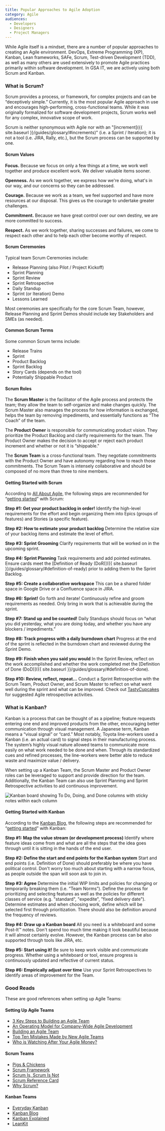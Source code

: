 ```yaml
---
title: Popular Approaches to Agile Adoption
category: Agile
audiences:
  - Developers
  - Designers
  - Project Managers
---
```


While Agile itself is a mindset, there are a number of popular approaches to creating an Agile environment. DevOps, Extreme Programming (XP), Kanban, Lean frameworks, SAFe, Scrum, Test-driven Development (TDD), as well as many others are used extensively to promote Agile practices primarily within software development. In GSA IT, we are actively using both Scrum and Kanban.


### What is Scrum?

Scrum provides a process, or framework, for complex projects and can be “deceptively simple.” Currently, it is the most popular Agile approach in use and encourages high-performing, cross-functional teams. While it was originally formalized for software development projects, Scrum works well for any complex, innovative scope of work.

Scrum is neither synonymous with Agile nor with an "[increment]({{ site.baseurl }}/guides/glossary/#increments)" (i.e. a Sprint / Iteration); it is not a tool (i.e. JIRA, Rally, etc.), but the Scrum process can be supported by one.


#### Scrum Values

**Focus.** Because we focus on only a few things at a time, we work well together and produce excellent work. We deliver valuable items sooner.

**Openness.** As we work together, we express how we're doing, what's in our way, and our concerns so they can be addressed.

**Courage.** Because we work as a team, we feel supported and have more resources at our disposal. This gives us the courage to undertake greater challenges.

**Commitment.** Because we have great control over our own destiny, we are more committed to success.

**Respect.** As we work together, sharing successes and failures, we come to respect each other and to help each other become worthy of respect.


#### Scrum Ceremonies

Typical team Scrum Ceremonies include:

* Release Planning (also Pilot / Project Kickoff)
* Sprint Planning
* Sprint Review
* Sprint Retrospective
* Daily Standup
* Sprint (or Iteration) Demo
* Lessons Learned

Most ceremonies are specifically for the core Scrum Team, however, Release Planning and Sprint Demos should include key Stakeholders and SMEs (as needed).


#### Common Scrum Terms

Some common Scrum terms include:

* Release Trains
* Sprint
* Product Backlog
* Sprint Backlog
* Story Cards (depends on the tool)
* Potentially Shippable Product


#### Scrum Roles

The **Scrum Master** is the facilitator of the Agile process and protects the team; they allow the team to self-organize and make changes quickly. The Scrum Master also manages the process for how information is exchanged, helps the team by removing impediments, and essentially functions as “The Coach” of the team.

The **Product Owner** is responsible for communicating product vision. They prioritize the Product Backlog and clarify requirements for the team. The Product Owner makes the decision to accept or reject each product increment and whether or not it is “shippable."

The **Scrum Team** is a cross-functional team. They negotiate commitments with the Product Owner and have autonomy regarding how to reach those commitments. The Scrum Team is intensely collaborative and should be composed of no more than three to nine members.


#### Getting Started with Scrum

According to [All About Agile](http://www.allaboutagile.com/), the following steps are recommended for “[getting started](http://www.allaboutagile.com/how-to-implement-scrum-in-10-easy-steps/)” with Scrum:

**Step #1: Get your product backlog in order!**
Identify the high-level requirements for the effort and begin organizing them into Epics (groups of features) and Stories (a specific feature).

**Step #2: How to estimate your product backlog**
Determine the relative size of your backlog items and estimate the level of effort.

**Step #3: Sprint Grooming**
Clarify requirements that will be worked on in the upcoming sprint.

**Step #4: Sprint Planning**
Task requirements and add pointed estimates. Ensure cards meet the [Definition of Ready (DoR)]({{ site.baseurl }}/guides/glossary/#definition-of-ready) prior to adding them to the Sprint Backlog.

**Step #5: Create a collaborative workspace**
This can be a shared folder space in Google Drive or a Confluence space in JIRA.

**Step #6: Sprint!**
Go forth and iterate! Continuously refine and groom requirements as needed. Only bring in work that is achievable during the sprint.

**Step #7: Stand up and be counted!**
Daily Standups should focus on “what you did yesterday, what you are doing today, and whether you have any blockers / impediments.”

**Step #8: Track progress with a daily burndown chart**
Progress at the end of the sprint is reflected in the burndown chart and reviewed during the Sprint Demo.

**Step #9: Finish when you said you would**
In the Sprint Review, reflect on the work accomplished and whether the work completed met the [Definition of Done (DoD)]({{ site.baseurl }}/guides/glossary/#definition-of-done).

**Step #10: Review, reflect, repeat…**
Conduct a Sprint Retrospective with the Scrum Team, Product Owner, and Scrum Master to reflect on what went well during the sprint and what can be improved. Check out [TastyCupcakes](http://tastycupcakes.org/category/agile/) for suggested Agile retrospective activities.


### What is Kanban?

Kanban is a process that can be thought of as a pipeline; feature requests entering one end and improved products from the other, encouraging better communication through visual management. A Japanese term, Kanban means a “visual signal” or “card.” Most notably, Toyota line-workers used a Kanban (i.e. an actual card) to signal steps in their manufacturing process. The system’s highly visual nature allowed teams to communicate more easily on what work needed to be done and when. Through its standardized cues and refined processes, the line-workers were better able to reduce waste and maximize value / delivery.

When setting up a Kanban Team, the Scrum Master and Product Owner roles can be leveraged to support and provide direction for the team. Additionally, the Kanban Team can also use Sprint Planning and Sprint Retrospective activities to aid continuous improvement.

<img src="{{ site.baseurl }}/assets/img/guides/LeanKit_Kanban_Board.jpg"
  alt="Kanban board showing To Do, Doing, and Done columns with sticky notes within each column"
  class="display-block margin-x-auto maxw-tablet">


#### Getting Started with Kanban

According to the [Kanban Blog](http://kanbanblog.com/), the following steps are recommended for “[getting started](http://kanbanblog.com/explained/GettingStarted.html)” with Kanban:

**Step #1: Map the value stream (or development process)**
Identify where feature ideas come from and what are all the steps that the idea goes through until it is sitting in the hands of the end user.

**Step #2: Define the start and end points for the Kanban system**
Start and end points (i.e. Definition of Done) should preferably be where you have political control. Don't worry too much about starting with a narrow focus, as people outside the span will soon ask to join in.

**Step #3: Agree**
Determine the initial WIP limits and policies for changing or temporarily breaking them (i.e. “Team Norms”). Define the process for prioritizing and selecting features as well as the policies for different classes of service (e.g. "standard", "expedite", "fixed delivery date"). Determine estimates and when choosing work, define which will be selected first through prioritization. There should also be definition around the frequency of reviews.

**Step #4: Draw up a Kanban board**
All you need is a whiteboard and some Post-It™ notes. Don't spend too much time making it look beautiful because it will almost certainly evolve. However, the Kanban process can be also supported through tools like JIRA, etc.

**Step #5: Start using it!**
Be sure to keep work visible and communicate progress. Whether using a whiteboard or tool, ensure progress is continuously updated and reflective of current status.

**Step #6: Empirically adjust over time**
Use your Sprint Retrospectives to identify areas of improvement for the Team.


### Good Reads

These are good references when setting up Agile Teams:

#### Setting Up Agile Teams

* [3 Key Steps to Building an Agile Team](https://www.cprime.com/2014/04/3-key-steps-to-building-an-agile-team/)
* [An Operating Model for Company-Wide Agile Development](http://www.mckinsey.com/business-functions/business-technology/our-insights/an-operating-model-for-company-wide-agile-development)
* [Building an Agile Team](https://www.infoq.com/articles/building-an-agile-team)
* [Top Ten Mistakes Made by New Agile Teams](https://help.rallydev.com/top-10-mistakes-teams)
* [Who is Watching After Your Agile Money?](http://www.cio.com/article/3085450/cio-role/who-is-watching-after-your-agile-money.html)

#### Scrum Teams

* [Pigs & Chickens](http://searchsoftwarequality.techtarget.com/definition/pigs-and-chickens)
* [Scrum Framework](https://guntherverheyen.com/2013/03/21/scrum-framework-not-methodology/)
* [Scrum Is, Scrum Is Not](https://kenschwaber.wordpress.com/2011/08/11/scrum-is-scrum-is-not-2/)
* [Scrum Reference Card](http://scrumreferencecard.com/scrum-reference-card/)
* [Why Scrum?](https://www.scrumalliance.org/why-scrum)

#### Kanban Teams

* [Everyday Kanban](http://www.everydaykanban.com/what-is-kanban)
* [Kanban Blog](http://kanbanblog.com/)
* [Kanban Explained](http://kanbanblog.com/explained/)
* [LeanKit](https://leankit.com/learn/kanban/what-is-kanban/)
